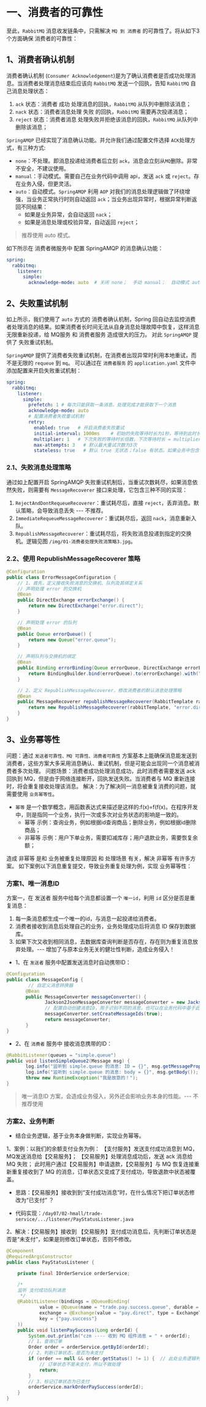 # 一、消费者的可靠性
至此，`RabbitMQ` 消息收发链条中，只需解决 `MQ 到 消费者` 的可靠性了。将从如下3个方面确保 消费者的可靠性：

## 1、消费者确认机制
消费者确认机制 (`Consumer Acknowledgement`)是为了确认消费者是否成功处理消息。当消费者处理消息结束后应该向 `RabbitMQ` 发送一个回执，告知 `RabbitMQ` 自己消息处理状态：
1. `ack` 状态：消费者 成功 处理消息的回执，`RabbitMQ` 从队列中删除该消息；
2. `nack` 状态：消费者消息处理 失败 的回执，`RabbitMQ` 需要再次投递消息；
3. `reject` 状态：消费者消息 处理失败并拒绝该消息的回执，`RabbitMQ` 从队列中删除该消息；

`SpringAMQP` 已经实现了消息确认功能。并允许我们通过配置文件选择 `ACK`处理方式，有三种方式:
- `none`：不处理。即消息投递给消费者后立刻 `ack`，消息会立刻从`MQ`删除。非常不安全，不建议使用。
- `manual`：手动模式。需要自己在业务代码中调用 api，发送 `ack` 或 `reject`。存在业务入侵，但更灵活。
- `auto`：自动模式。`SpringAMQP` 利用 `AOP` 对我们的消息处理逻辑做了环绕增强，当业务正常执行时则自动返回 `ack`；当业务出现异常时，根据异常判断返回不同结果： 
  - 如果是业务异常，会自动返回 `nack`； 
  - 如果是消息处理或校验异常，自动返回 `reject`；

> 推荐使用 auto 模式。

如下所示在 消费者微服务中 配置 SpringAMQP 的消息确认功能：
```application.yml
spring:
  rabbitmq:
    listener:
      simple:
        acknowledge-mode: auto  # 关闭 none；  手动 manual；  自动模式 auto；
```

## 2、失败重试机制
如上所示，我们使用了 `auto` 方式的 消费者确认机制，Spring 回自动去监控消费者处理消息的结果。如果消费者长时间无法从自身消息处理故障中恢复，这样消息无限重新投递，给 MQ服务 和 消费者服务 造成很大的压力。
对此 `SpringAMQP` 提供了 失败重试机制。

`SpringAMQP` 提供了消费者失败重试机制，在消费者出现异常时利用本地重试，而不是无限的 `requeue` 到 `mq`。
可以通过在 `消费者服务` 的 `application.yaml` 文件中添加配置来开启失败重试机制：

```application.yaml
spring:
  rabbitmq:
    listener:
      simple:
        prefetch: 1 # 每次只能获取一条消息，处理完成才能获取下一个消息
        acknowledge-mode: auto
        # 配置消费者失败重试机制
        retry:
          enabled: true   # 开启消费者失败重试
          initial-interval: 1000ms    # 初始的失败等待时长为1秒，等待到此时长后重试
          multiplier: 1   # 下次失败的等待时长倍数，下次等待时长 = multiplier * initial-interval
          max-attempts: 3   # 默认最大重试次数为3次
          stateless: true   # 默认 true 无状态；false 有状态。如果业务中包含事务，这里改为 false
```

### 2.1、失败消息处理策略
通过如上配置开启 SpringAMQP 失败重试机制后，当重试次数耗尽，如果消息依然失败，则需要有 `MessageRecoverer` 接口来处理，它包含三种不同的实现：
1. `RejectAndDontRequeueRecoverer`：重试耗尽后，直接 `reject`，丢弃消息。默认策略，会导致消息丢失 --- 不推荐。
2. `ImmediateRequeueMessageRecoverer`：重试耗尽后，返回 `nack`，消息重新入队。
3. `RepublishMessageRecoverer`：重试耗尽后，将失败消息投递到指定的交换机。逻辑见图 `/img/01-消费者处理失败消策略3.jpg`。

### 2.2、使用 RepublishMessageRecoverer 策略
```java
@Configuration
public class ErrorMessageConfiguration {
    // 1、首先，定义接收失败消息的交换机、队列及其绑定关系
    // 声明处理 error 的交换机
    @Bean
    public DirectExchange errorExchange() {
        return new DirectExchange("error.direct");
    }

    // 声明处理 error 的队列
    @Bean
    public Queue errorQueue() {
        return new Queue("error.queue");
    }

    // 声明队列与交换机的绑定
    @Bean
    public Binding errorBinding(Queue errorQueue, DirectExchange errorExchange) {
        return BindingBuilder.bind(errorQueue).to(errorExchange).with("error");
    }

    // 2、定义 RepublishMessageRecoverer，修改消费者的默认消息处理策略
    @Bean
    public MessageRecoverer republishMessageRecoverer(RabbitTemplate rabbitTemplate) {
        return new RepublishMessageRecoverer(rabbitTemplate, "error.direct", "error");
    }
}
```

## 3、业务幂等性
问题：通过 `发送者可靠性、MQ 可靠性、消费者可靠性` 方案基本上能确保消息能发送到消费者，这些方案大多采用消息确认、重试机制，但是可能会出现同一个消息被消费者多次处理。
问题场景：消费者成功处理消息成功，此时消费者需要发送 ack 回执到 MQ，但是由于网络连接断开，回执发送失败。当消费者与 MQ 重新连接时，将会重复接收处理该消息。
解决：为了解决同一消息被重复消费的问题，就需要使用 `业务幂等性`。

- `幂等` 是一个数学概念，用函数表达式来描述是这样的:f(x)=f(f(x)。在程序开发中，则是指同一个业务，执行一次或多次对业务状态的影响是一致的。
  - 幂等 示例：查询业务，例如根据id查询商品；删除业务，例如根据id删除商品；
  - 非幂等 示例：用户下单业务，需要扣减库存；用户退款业务，需要恢复余额；

造成 非幂等 是和 业务被重复处理原因 和 处理场景 有关，解决 非幂等 有许多方案。
如下案例以下消息重复提交，导致业务重复处理为例，实现 业务幂等性：

### 方案1、唯一消息ID
方案一，在 发送者 服务中给每个消息都设置一个 `唯一id`，利用 `id` 区分是否是重复消息：
1. 每一条消息都生成一个唯一的id，与消息一起投递给消费者。
2. 消费者接收到消息后处理自己的业务，业务处理成功后将消息 ID 保存到数据库。
3. 如果下次又收到相同消息，去数据库查询判断是否存在，存在则为重复消息放弃处理。--- 增加了与原本业务无关的健壮性判断，造成业务侵入！

* 1、在 `发送者` 服务中配置发送消息时自动携带ID：
```java
@Configuration
public class MessageConfig {
        // 自定义消息转换器
       @Bean
       public MessageConverter messageConverter() {
              Jackson2JsonMessageConverter messageConverter = new Jackson2JsonMessageConverter();
              // 配置自动创建消息ID，用于识别不同的消息，也可以在业务代码中基于此ID判断是否是重复消息
              messageConverter.setCreateMessageIds(true);
              return messageConverter;
       }
}
```
* 2、在 `消费者` 服务中 接收消息携带的ID：
```java
@RabbitListener(queues = "simple.queue")
public void listenSimpleQueue2(Message msg) {
       log.info("监听到 simple.queue 的消息: ID = {}", msg.getMessageProperties().getMessageId());
       log.info("监听到 simple.queue 的消息: body = {}", msg.getBody());
       throw new RuntimeException("我是故意的！");
}
```

> 唯一消息ID 方案，会造成业务侵入，另外还会影响业务本身的性能。--- 不推荐使用

### 方案2、业务判断
- 结合业务逻辑，基于业务本身做判断，实现业务幂等。

1、案例：以我们的余额支付业务为例：
【支付服务】发送支付成功消息到 MQ，MQ发送消息给【交易服务】；
【交易服务】处理消息成功后，发送 ack 消息给 MQ 失败；
此时用户通过【交易服务】申请退款，【交易服务】与 MQ 恢复连接重新重复接收到了 MQ 的消息，订单状态又变成了支付成功，导致退款中状态被覆盖。 

- 思路：【交易服务】接收到到“支付成功消息”时，在什么情况下把订单状态修改为“已支付” ？

- 代码实现：`/day07/02-hmall/trade-service/.../listener/PayStatusListener.java`

2、解决：【交易服务】接收到 【交易服务】支付成功消息后，先判断订单状态是否是“未支付”，如果是则修改订单状态，否则不修改。
```java
@Component
@RequiredArgsConstructor
public class PayStatusListener {

    private final IOrderService orderService;

    /*
    监听 支付成功队列消息
     */
    @RabbitListener(bindings = @QueueBinding(
            value = @Queue(name = "trade.pay.success.queue", durable = "true"),
            exchange = @Exchange(value = "pay.direct", type = ExchangeTypes.DIRECT),
            key = {"pay.success"}
    ))
    public void listenPaySuccess(Long orderId) {
        System.out.println("czm ---- 收到 MQ 组件消息 = " + orderId);
        // 1、查询订单
        Order order = orderService.getById(orderId);
        // 2、判断订单状态，是否为未支付
        if (order == null && order.getStatus() != 1) {  // 此处业务逻辑判断，不管重复收到 MQ 消息多少次，都不会造成 业务非幂等性
            // 订单状态不是未支付，所以不做处理
            return;
        }
        // 3、标记订单状态为已支付
        orderService.markOrderPaySuccess(orderId);
    }
}
```